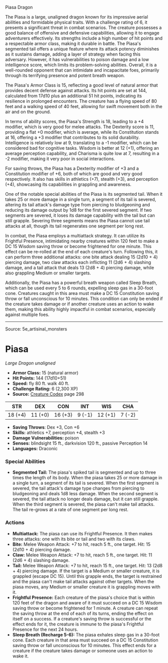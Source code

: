 <MonsterName/>Piasa</MonsterName>
<CreatureType/>Dragon</CreatureType>

<summary>The Piasa is a large, unaligned dragon known for its impressive aerial abilities and formidable physical traits. With a challenge rating of 6, it presents a significant threat in combat scenarios. The creature possesses a good balance of offensive and defensive capabilities, allowing it to engage adventurers effectively. Its strengths include a high number of hit points and a respectable armor class, making it durable in battle. The Piasa's segmented tail offers a unique feature where its attack potency diminishes as it sustains damage, adding a layer of strategy when facing this adversary. However, it has vulnerabilities to poison damage and a low intelligence score, which limits its problem-solving abilities. Overall, it is a well-rounded opponent that can intimidate and incapacitate foes, primarily through its terrifying presence and potent breath weapon.</summary>

<detail>

The Piasa's Armor Class is 15, reflecting a good level of natural armor that provides decent defense against attacks. Its hit points are set at 144, calculated from 17d10 plus an additional 51 hit points, indicating its resilience in prolonged encounters. The creature has a flying speed of 80 feet and a walking speed of 40 feet, allowing for swift movement both in the air and on the ground. 

In terms of ability scores, the Piasa's Strength is 18, leading to a +4 modifier, which is very good for melee attacks. The Dexterity score is 11, providing a flat +0 modifier, which is average, while its Constitution stands at 16, offering a +3 modifier that contributes to its solid durability. Intelligence is relatively low at 9, translating to a -1 modifier, which can be considered bad for cognitive tasks. Wisdom is better at 12 (+1), offering an average perception capability, and Charisma is quite low at 7, resulting in a -2 modifier, making it very poor in social interactions.

For saving throws, the Piasa has a Dexterity modifier of +3 and a Constitution modifier of +6, both of which are good and very good respectively. It also has skills in athletics (+7), stealth (+3), and perception (+4), showcasing its capabilities in grappling and awareness.

One of the notable special abilities of the Piasa is its segmented tail. When it takes 25 or more damage in a single turn, a segment of its tail is severed, altering its tail attack's damage type from piercing to bludgeoning and reducing its damage output by 1d8 for the first severed segment. If two segments are severed, it loses its damage capability with the tail but can still grapple. Severing three segments means the Piasa cannot use tail attacks at all, though its tail regenerates one segment per long rest.

In combat, the Piasa employs a multiattack strategy. It can utilize its Frightful Presence, intimidating nearby creatures within 120 feet to make a DC 15 Wisdom saving throw or become frightened for one minute. This effect can be re-rolled at the end of each creature's turn. Following this, it can perform three additional attacks: one bite attack dealing 15 (2d10 + 4) piercing damage, two claw attacks each inflicting 11 (2d6 + 4) slashing damage, and a tail attack that deals 13 (2d8 + 4) piercing damage, while also grappling Medium or smaller targets.

Additionally, the Piasa has a powerful breath weapon called Sleep Breath, which can be used every 5 to 6 rounds, expelling sleep gas in a 30-foot cone. Creatures caught in this area must make a DC 15 Constitution saving throw or fall unconscious for 10 minutes. This condition can only be ended if the creature takes damage or if another creature uses an action to wake them, making this ability highly impactful in combat scenarios, especially against multiple foes.</detail>



---

Source: 5e_artisinal_monsters

# Piasa

*Large* *Dragon* *unaligned*

- **Armor Class:** 15 (natural armor)
- **Hit Points:** 144 (17d10+51)
- **Speed:** fly 80 ft. walk 40 ft.
- **Challenge Rating:** 6 (2,300 XP)
- **Source:** [Creature Codex](https://koboldpress.com/kpstore/product/creature-codex-for-5th-edition-dnd) page 298

| STR | DEX | CON | INT | WIS | CHA |
| --- | --- | --- | --- | --- | --- |
| 18 (+4) | 11 (+0) | 16 (+3) | 9 (-1) | 12 (+1) | 7 (-2) |

- **Saving Throws**: Dex +3, Con +6
- **Skills:** athletics +7, perception +4, stealth +3
- **Damage Vulnerabilities:** poison
- **Senses:** blindsight 15 ft., darkvision 120 ft., passive Perception 14
- **Languages:** Draconic

### Special Abilities

- **Segmented Tail:** The piasa's spiked tail is segmented and up to three times the length of its body. When the piasa takes 25 or more damage in a single turn, a segment of its tail is severed. When the first segment is severed, the tail attack's damage type changes from piercing to bludgeoning and deals 1d8 less damage. When the second segment is severed, the tail attack no longer deals damage, but it can still grapple. When the third segment is severed, the piasa can't make tail attacks. The tail re-grows at a rate of one segment per long rest.

### Actions

- **Multiattack:** The piasa can use its Frightful Presence. It then makes three attacks: one with its bite or tail and two with its claws.
- **Bite:** Melee Weapon Attack: +7 to hit, reach 5 ft., one target. Hit: 15 (2d10 + 4) piercing damage.
- **Claw:** Melee Weapon Attack: +7 to hit, reach 5 ft., one target. Hit: 11 (2d6 + 4) slashing damage.
- **Tail:** Melee Weapon Attack: +7 to hit, reach 15 ft., one target. Hit: 13 (2d8 + 4) piercing damage. If the target is a Medium or smaller creature, it is grappled (escape DC 15). Until this grapple ends, the target is restrained and the piasa can't make tail attacks against other targets. When the piasa moves, any Medium or smaller creature it is grappling moves with it.
- **Frightful Presence:** Each creature of the piasa's choice that is within 120 feet of the dragon and aware of it must succeed on a DC 15 Wisdom saving throw or become frightened for 1 minute. A creature can repeat the saving throw at the end of each of its turns, ending the effect on itself on a success. If a creature's saving throw is successful or the effect ends for it, the creature is immune to the piasa's Frightful Presence for the next 24 hours.
- **Sleep Breath (Recharge 5-6):** The piasa exhales sleep gas in a 30-foot cone. Each creature in that area must succeed on a DC 15 Constitution saving throw or fall unconscious for 10 minutes. This effect ends for a creature if the creature takes damage or someone uses an action to wake it.




